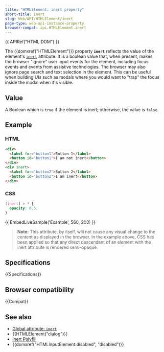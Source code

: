 ```yaml
---
title: "HTMLElement: inert property"
short-title: inert
slug: Web/API/HTMLElement/inert
page-type: web-api-instance-property
browser-compat: api.HTMLElement.inert
---
```


{{ APIRef("HTML DOM") }}

The {{domxref("HTMLElement")}} property **`inert`** reflects the value of the element's [`inert`](/en-US/docs/Web/HTML/Global_attributes/inert) attribute. It is a boolean value that, when present, makes the browser "ignore" user input events for the element, including focus events and events from assistive technologies. The browser may also ignore page search and text selection in the element. This can be useful when building UIs such as modals where you would want to "trap" the focus inside the modal when it's visible.

## Value

A Boolean which is `true` if the element is inert; otherwise, the value is `false`.

## Example

### HTML

```html
<div>
  <label for="button1">Button 1</label>
  <button id="button1">I am not inert</button>
</div>
<div inert>
  <label for="button2">Button 2</label>
  <button id="button2">I am inert</button>
</div>
```

### CSS

```css
[inert] > * {
  opacity: 0.5;
}
```

{{ EmbedLiveSample('Example', 560, 200) }}

> **Note:** This attribute, by itself, will not cause any visual change to the content as displayed in the browser. In the example above, CSS has been applied so that any direct descendant of an element with the inert attribute is rendered semi-opaque.

## Specifications

{{Specifications}}

## Browser compatibility

{{Compat}}

## See also

- [Global attribute: `inert`](/en-US/docs/Web/HTML/Global_attributes/inert)
- {{HTMLElement("dialog")}}
- [Inert Polyfill](https://github.com/WICG/inert)
- {{domxref("HTMLInputElement.disabled", "disabled")}}
